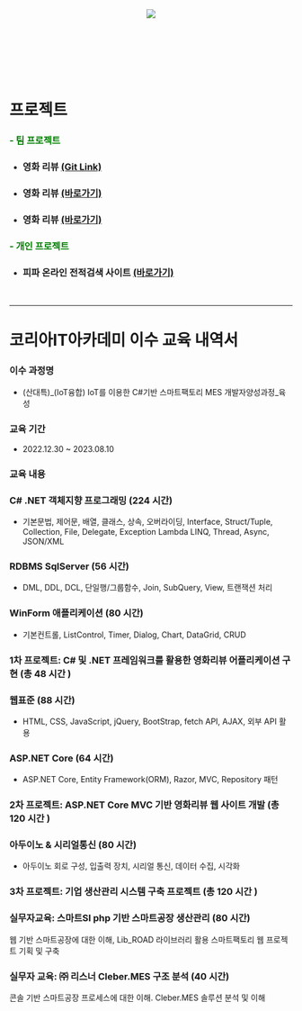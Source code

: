 
<div align=center>
	<img src="https://capsule-render.vercel.app/api?&color=auto&customColorList=4&type=cylinder&height=180&section=header&text=Donghoo's%20Portfolio&fontSize=60" />	
</div>
<br><br><br><br><br><br>


# 프로젝트

### <span style="color: Green">- 팀 프로젝트</span>

- ### **영화 리뷰** [(Git Link)](https://github.com/nikerun23/gradeprocess/tree/master/gradeprocess)
- ### **영화 리뷰** [(바로가기)](https://github.com/nikerun23/gradeprocess/tree/master/gradeprocess)
- ### **영화 리뷰** [(바로가기)](https://github.com/nikerun23/gradeprocess/tree/master/gradeprocess)

### <span style="color: Green">- 개인 프로젝트</span>
- ### **피파 온라인 전적검색 사이트** [(바로가기)](https://github.com/keemdonghoo/miniProject)
  
<br>

---


# 코리아IT아카데미 이수 교육 내역서


### 이수 과정명
- (산대특)_(IoT융합) IoT를 이용한 C#기반 스마트팩토리 MES 개발자양성과정_육성
### 교육 기간
- 2022.12.30 ~ 2023.08.10
### 교육 내용
### **C# .NET 객체지향 프로그래밍 (224 시간)**<br>
- 기본문법, 제어문, 배열, 클래스, 상속, 오버라이딩, Interface, Struct/Tuple, Collection, File, Delegate, Exception Lambda LINQ, Thread, Async, JSON/XML

### **RDBMS SqlServer (56 시간)**<br>
 - DML, DDL, DCL, 단일행/그룹함수, Join, SubQuery, View, 트랜잭션 처리

### **WinForm 애플리케이션 (80 시간)**<br>
- 기본컨트롤, ListControl, Timer, Dialog, Chart, DataGrid, CRUD

### **1차 프로젝트: C# 및 .NET 프레임워크를 활용한 영화리뷰 어플리케이션 구현 (총 48 시간 )**

### **웹표준 (88 시간)**<br>
- HTML, CSS, JavaScript, jQuery, BootStrap, fetch API, AJAX, 외부 API 활용

### **ASP.NET Core (64 시간)**<br>
- ASP.NET Core, Entity Framework(ORM), Razor, MVC, Repository 패턴

### **2차 프로젝트: ASP.NET Core MVC 기반 영화리뷰 웹 사이트 개발 (총 120 시간 )**<br>
 
### **아두이노 & 시리얼통신 (80 시간)**<br>
- 아두이노 회로 구성, 입출력 장치, 시리얼 통신, 데이터 수집, 시각화

### **3차 프로젝트: 기업 생산관리 시스템 구축 프로젝트 (총 120 시간 )**<br>

###  **실무자교육: 스마트SI php 기반 스마트공장 생산관리  (80 시간)**<br>
웹 기반 스마트공장에 대한 이해, Lib_ROAD 라이브러리 활용 스마트팩토리 웹 프로젝트 기획 및 구축

### **실무자 교육: ㈜ 리스너  Cleber.MES 구조 분석  (40 시간)**<br>
콘솔 기반 스마트공장 프로세스에 대한 이해. Cleber.MES 솔루션 분석 및 이해

